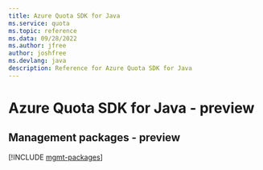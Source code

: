 ```yaml
---
title: Azure Quota SDK for Java
ms.service: quota
ms.topic: reference
ms.data: 09/28/2022
ms.author: jfree
author: joshfree
ms.devlang: java
description: Reference for Azure Quota SDK for Java
---
```

# Azure Quota SDK for Java - preview

## Management packages - preview
[!INCLUDE [mgmt-packages](quota-mgmt-index.md)]